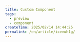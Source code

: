 ```yaml
---
title: Custom Component
tags:
  - preview
  - component
createTime: 2025/02/14 14:44:25
permalink: /en/article/icevuh1g/
---
```


<CustomComponent />
